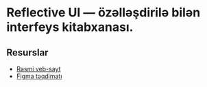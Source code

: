# **Reflective UI —** özəlləşdirilə bilən interfeys kitabxanası.

## **Resurslar**

- [Rəsmi veb-sayt](https://reflective.dev)
- [Figma təqdimatı](https://www.figma.com/file/CBCUUVAEmrELlSptB59PLJ/Kitabxana?type=design&node-id=4%3A4&t=n81YoA1eVgbjAah9-1)